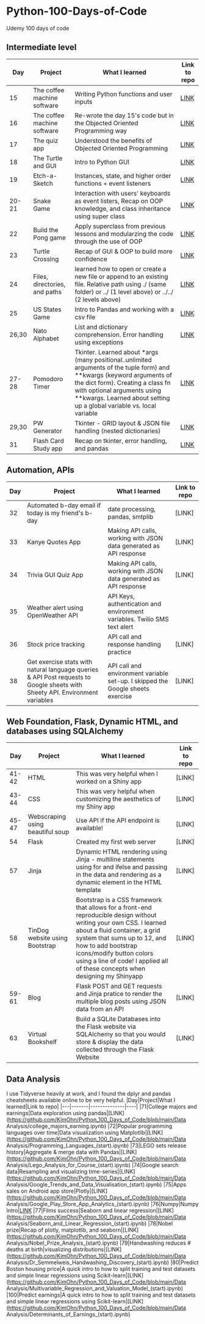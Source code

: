 # Python-100-Days-of-Code
Udemy 100 days of code 

## Intermediate level
|Day|Project|What I learned|Link to repo|
|---|-------|--------------|----|
|15|The coffee machine software|Writing Python functions and user inputs|[LINK](https://github.com/KimOhn/Python_100_Days_of_Code/tree/main/Intermediate/day15-coffee-machine) 
|16|The coffee machine software|Re-wrote the day 15's code but in the Objected Oriented Programming way|[LINK](https://github.com/KimOhn/Python_100_Days_of_Code/tree/main/Intermediate/day16-coffee-machine) 
|17|The quiz app|Understood the benefits of Objected Oriented Programming|[LINK](https://github.com/KimOhn/Python_100_Days_of_Code/tree/main/Intermediate/day17-quiz) 
|18|The Turtle and GUI|Intro to Python GUI|[LINK](https://github.com/KimOhn/Python_100_Days_of_Code/tree/main/Intermediate/day18-rgb) 
|19|Etch-a-Sketch|Instances, state, and higher order functions + event listeners|[LINK](https://github.com/KimOhn/Python_100_Days_of_Code/tree/main/Intermediate/day19-etch-a-sketch_listener) 
|20-21|Snake Game|Interaction with users' keyboards as event listers, Recap on OOP knowledge, and class inheritance using super class|[LINK](https://github.com/KimOhn/Python_100_Days_of_Code/tree/main/Intermediate/day20_snake_game) 
|22|Build	the Pong game|Apply superclass from previous lessons and modularzing the code through the use of OOP|[LINK](https://github.com/KimOhn/Python_100_Days_of_Code/tree/main/Intermediate/day22_ponggame) 
|23|Turtle Crossing|Recap of GUI & OOP to build more confidence|[LINK](https://github.com/KimOhn/Python_100_Days_of_Code/tree/main/Intermediate/day23_turtleCrossing) 
|24|Files, directories, and paths|learned how to open or create a new file or append to an existing file. Relative path using ./ (same folder) or ../ (1 level above) or ../../ (2 levels above)|[LINK](https://github.com/KimOhn/Python_100_Days_of_Code/tree/main/Intermediate/day24_files_directories_paths) 
|25|US States Game|Intro to Pandas and working with a csv file|[LINK](https://github.com/KimOhn/Python_100_Days_of_Code/blob/main/Intermediate/day25_us_map_quiz.py)
|26,30|Nato Alphabet|List and dictionary comprehension. Error handling using exceptions|[LINK](https://github.com/KimOhn/Python_100_Days_of_Code/tree/main/Intermediate/day26_dictionary_comprehension) 
|27-28|Pomodoro Timer|Tkinter. Learned about *args (many positional..unlimited arguments of the tuple form) and **kwargs (keyword arguments of the dict form). Creating a class fn with optional arguments using **kwargs. Learned about setting up a global variable vs. local variable|[LINK](https://github.com/KimOhn/Python_100_Days_of_Code/tree/main/Intermediate/day27Tkinter) 
|29,30|PW Generator|Tkinter - GRID layout & JSON file handling (nested dictionaries)|[LINK](https://github.com/KimOhn/Python_100_Days_of_Code/tree/main/Intermediate/day29PWgenerator) 
|31|Flash Card Study app|Recap on tkinter, error handling, and pandas|[LINK](https://github.com/KimOhn/Python_100_Days_of_Code/tree/main/Intermediate/day31FlashCard) 

## Automation, APIs
|Day|Project|What I learned|Link to repo|
|---|-------|--------------|----|
|32|Automated b-day email if today is my friend's b-day|date processing, pandas, smtplib|[LINK]
|33|Kanye Quotes App|Making API calls, working with JSON data generated as API response|[LINK]
|34|Trivia GUI Quiz App|Making API calls, working with JSON data generated as API response|[LINK]
|35|Weather alert using OpenWeather API|API Keys, authentication and environment variables. Twilio SMS text alert|
|36|Stock price tracking|API call and response handling practice|[LINK]
|38|Get exercise stats with natural language queries & API Post requests to Google sheets with Sheety API. Environment variables|API call and environment variable set-up. I skipped the Google sheets exercise|[LINK]

## Web Foundation, Flask, Dynamic HTML, and databases using SQLAlchemy
|Day|Project|What I learned|Link to repo|
|---|-------|--------------|----|
|41-42|HTML|This was very helpful when I worked on a Shiny app|[LINK]
|43-44|CSS|This was very helpful when customizing the aesthetics of my Shiny app|[LINK]
|45-47|Webscraping using beautiful soup|Use API if the API endpoint is available!|[LINK]
|54|Flask|Created my first web server|[LINK]
|57|Jinja|Dynamic HTML rendering using Jinja - multiline statements using for and ifelse and passing in the data and rendering as a dynamic element in the HTML template |[LINK]
|58|TinDog website using Bootstrap|Bootstrap is a CSS framework that allows for a front-end reproducible design without writing your own CSS. I learned about a fluid container, a grid system that sums up to 12, and how to add bootstrap icons/modify button colors using a line of code! I applied all of these concepts when designing my Shinyapp|[LINK]
|59-61|Blog|Flask POST and GET requests and Jinja pratice to render the multiple blog posts using JSON data from an API|[LINK]
|63|Virtual Bookshelf|Build a SQLite Databases into the Flask website via SQLAlchemy so that you would store & display the data collected through the Flask Website|[LINK]

## Data Analysis
I use Tidyverse heavily at work, and I found the dplyr and pandas cheatsheets available online to be very helpful.
|Day|Project|What I learned|Link to repo|
|---|-------|--------------|----|
|71|College majors and earnings|Data exploration using pandas|[LINK](https://github.com/KimOhn/Python_100_Days_of_Code/blob/main/Data Analysis/college_majors_earning.ipynb) 
|72|Popular programming languages over time|Data visualization using Matplotlib|[LINK](https://github.com/KimOhn/Python_100_Days_of_Code/blob/main/Data Analysis/Programming_Languages_(start).ipynb) 
|73|LEGO sets release history|Aggregate & merge data with Pandas|[LINK](https://github.com/KimOhn/Python_100_Days_of_Code/blob/main/Data Analysis/Lego_Analysis_for_Course_(start).ipynb)
|74|Google search data|Resampling and visualizing time-series|[LINK](https://github.com/KimOhn/Python_100_Days_of_Code/blob/main/Data Analysis/Google_Trends_and_Data_Visualisation_(start).ipynb)
|75|Apps sales on Android app store|Plotly|[LINK](https://github.com/KimOhn/Python_100_Days_of_Code/blob/main/Data Analysis/Google_Play_Store_App_Analytics_(start).ipynb)
|76|Numpy|Numpy Intro|[LINK](https://github.com/KimOhn/Python_100_Days_of_Code/blob/main/Data%20Analysis/Computation_with_NumPy_and_N_Dimensional_Arrays_(start).ipynb)
|77|Films success|Seaborn and linear regression|[LINK](https://github.com/KimOhn/Python_100_Days_of_Code/blob/main/Data Analysis/Seaborn_and_Linear_Regression_(start).ipynb)
|78|Nobel prize|Recap of plotly, matplotlib, and seaborn|[LINK](https://github.com/KimOhn/Python_100_Days_of_Code/blob/main/Data Analysis/Nobel_Prize_Analysis_(start).ipynb)
|79|Handwashing reduces # deaths at birth|visualizing distributions|[LINK](https://github.com/KimOhn/Python_100_Days_of_Code/blob/main/Data Analysis/Dr_Semmelweis_Handwashing_Discovery_(start).ipynb)
|80|Predict Boston housing price|A quick intro to how to split training and test datasets and simple linear regressions using Scikit-learn|[LINK](https://github.com/KimOhn/Python_100_Days_of_Code/blob/main/Data Analysis/Multivariable_Regression_and_Valuation_Model_(start).ipynb)
|100|Predict earnings|A quick intro to how to split training and test datasets and simple linear regressions using Scikit-learn|[LINK](https://github.com/KimOhn/Python_100_Days_of_Code/blob/main/Data Analysis/Determinants_of_Earnings_(start).ipynb) 
